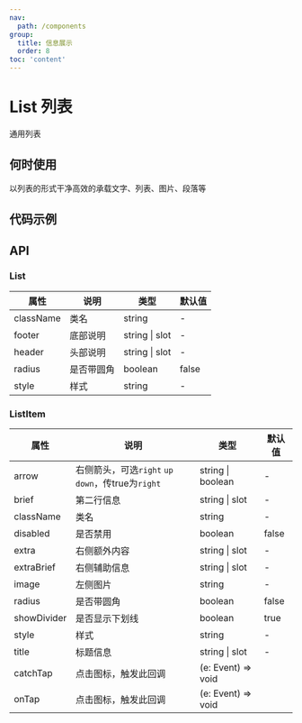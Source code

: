 ```yaml
---
nav:
  path: /components
group:
  title: 信息展示
  order: 8
toc: 'content'
---
```


# List 列表
通用列表
## 何时使用
以列表的形式干净高效的承载文字、列表、图片、段落等
## 代码示例
<code src='pages/List/index'></code>



## API
### List
| 属性 | 说明 | 类型 | 默认值 |
| -----|-----|-----|-----|
| className | 类名 | string | - | 
| footer | 底部说明 | string \| slot | - |
| header | 头部说明 | string \| slot | - |
| radius | 是否带圆角 | boolean | false | 
| style | 样式 | string | - |

### ListItem
| 属性 | 说明 | 类型 | 默认值 |
| -----|-----|-----|-----|
| arrow | 右侧箭头，可选`right` `up` `down`，传true为`right` | string \| boolean | - |
| brief | 第二行信息 | string \| slot | - | 
| className | 类名 | string | - | 
| disabled | 是否禁用  | boolean | false | 
| extra | 右侧额外内容 | string \| slot | - | 
| extraBrief | 右侧辅助信息 | string \| slot | - | 
| image | 左侧图片 | string | - |  
| radius | 是否带圆角 | boolean | false | 
| showDivider | 是否显示下划线  | boolean | true | 
| style | 样式 | string | - |
| title | 标题信息 | string \| slot | - |
| catchTap | 点击图标，触发此回调 | (e: Event) => void |
| onTap | 点击图标，触发此回调 | (e: Event) => void |
